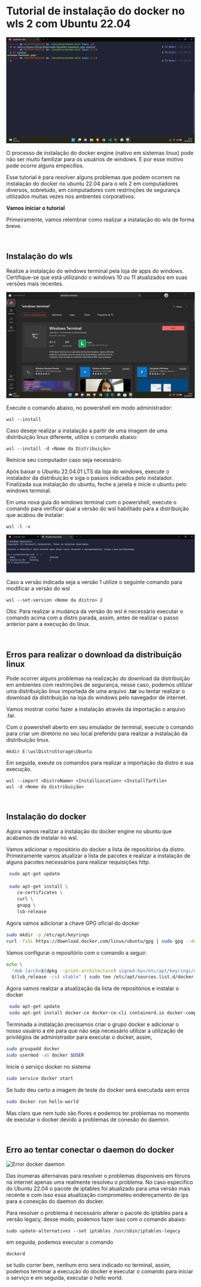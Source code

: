 # Tutorial de instalação do docker no wls 2 com Ubuntu 22.04

![Wsl2](https://github.com/felipeamorim-dev/docker-wls2/blob/main/assets/wsl2.png)

O processo de instalação do docker engine (nativo em sistemas linux) pode não ser muito familizar para os usuários de windows. E por esse motivo pode ocorre alguns empecílios. 

Esse tutorial é para resolver alguns problemas que podem ocorrem na instalação do docker no ubuntu 22.04 para o wls 2 em computadores diversos, sobretudo, em computadores com restrinções de segurança utilizados muitas vezes nos ambientes corporativos.

**Vamos iniciar o tutorial**

Primeiramente, vamos relembrar como realizar a instalação do wls de forma breve.

&nbsp;

## Instalação do wls

Realize a instalação do windows terminal pela loja de apps do windows. Certifique-se que está utilizando o windows 10 ou 11 atualizados em suas versões mais recentes. 

![Windows Terminal](https://github.com/felipeamorim-dev/docker-wls2/blob/main/assets/windows-terminal.png)

Execute o comando abaixo, no powershell em modo administrador:

```
wsl --install
```

Caso deseje realizar a instalação a partir de uma imagem de uma distribuição linux diferente, utilize o comando abaixo:

```
wsl --install -d <Nome da Distribuição>
```

Reinicie seu computador caso seja necessário.

Após baixar o Ubuntu 22.04.01 LTS da loja do windows, execute o instalador da distribuição e siga o passos indicados pelo instalador. Finalizada sua instalação do ubuntu, feche a janela e inicie o ubuntu pelo windows terminal.

Em uma nova guia do windows terminal com o powershell, execute o comando para verificar qual a versão do wsl habilitado para a distribuição que acabou de instalar:

```
wsl -l -v
```

![Versão do wsl](https://github.com/felipeamorim-dev/docker-wls2/blob/main/assets/wsl-version.png)

Caso a versão indicada seja a versão 1 utilize o seguinte comando para modificar a versão do wsl

```
wsl --set-version <Nome da distro> 2
```

Obs: Para realizar a mudança da versão do wsl é necessário executar o comando acima com a distro parada, assim, antes de realizar o passo anterior pare a execução do linux. 

&nbsp;

## Erros para realizar o download da distribuição linux

Pode ocorrer alguns problemas na realização do download da distribuição em ambientes com restrinções de segurança, nesse caso, podemos utilizar uma distribuição linux importada de uma arquivo **.tar** ou tentar realizar o download da distribuição na loja do windows pelo navegador de internet.

Vamos mostrar como fazer a instalação através da importação o arquivo .tar.

Com o powershell aberto em seu emulador de terminal, execute o comando para criar um diretório no seu local preferido para realizar a instalação da distribuição linux.

```
mkdir E:\wslDistroStorage\Ubuntu
```

Em seguida, exeute os comandos para realizar a importação da distro e sua execução.

```
wsl --import <DistroName> <InstallLocation> <InstallTarFile>
wsl -d <Nome da distribuição>
```

&nbsp;

## Instalação do docker

Agora vamos realizar a instalação do docker engine no ubuntu que acabamos de instalar no wsl.

Vamos adicionar o repositório do docker a lista de repositórios da distro. Primeiramente vamos atualizar a lista de pacotes e realizar a instalação de alguns pacotes necessários para realizar requisições http.

~~~Bash
 sudo apt-get update
 
 sudo apt-get install \
    ca-certificates \
    curl \
    gnupg \
    lsb-release
~~~

Agora vamos adicionar a chave GPG oficial do docker

~~~Bash
sudo mkdir -p /etc/apt/keyrings
curl -fsSL https://download.docker.com/linux/ubuntu/gpg | sudo gpg --dearmor -o /etc/apt/keyrings/docker.gpg
~~~

Vamos configurar o repositório com o comando a seguir:

~~~Bash
echo \
  "deb [arch=$(dpkg --print-architecture) signed-by=/etc/apt/keyrings/docker.gpg] https://download.docker.com/linux/ubuntu \
  $(lsb_release -cs) stable" | sudo tee /etc/apt/sources.list.d/docker.list > /dev/null
~~~

Agora vamos realizar a atualização da lista de repositórios e instalar o docker

~~~Bash
 sudo apt-get update
 sudo apt-get install docker-ce docker-ce-cli containerd.io docker-compose-plugin
~~~

Terminada a instalação precisamos criar o grupo docker e adicionar o nosso usuário a ele para que não seja necessário utilizar a utilização de privilégios de administrador para executar o docker, assim,

~~~Bash
sudo groupadd docker
sudo usermod -aG docker $USER
~~~

Inicie o serviço docker no sistema

~~~Bash
sudo service docker start
~~~

Se tudo deu certo a imagem de teste do docker será executada sem erros

~~~Bash
sudo docker run hello-world
~~~

Mas claro que nem tudo são flores e podemos ter problemas no momento de executar o docker devido a problemas de conexão do daemon.

&nbsp;

## Erro ao tentar conectar o daemon do docker

![Error docker daemon]()

Das inumeras alternaivas para resolver o problemas disponíveis em fóruns na internet apenas uma realmente resolveu o problema. No caso especifico do Ubuntu 22.04 o pacote de iptables foi atualizado para uma versão mais recente e com isso essa atualização comprometeu endereçamento de ips para a conexção do daemon do docker.

Para resolver o problema é necessário alterar o pacote do iptables para a versão legacy, desse modo, podemos fazer isso com o comando abaixo:

``` 
sudo update-alternatives --set iptables /usr/sbin/iptables-legacy 
```

em seguida, podemos executar o comando

```
dockerd
```

se tudo correr bem, nenhum erro sera indicado no terminal, assim, podemos terminar a execução do docker e executar o comando para iniciar o serviço e em seguida, executar o hello world.
